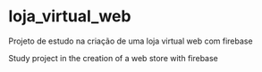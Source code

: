 # loja_virtual_web

Projeto de estudo na criação de uma loja virtual web com firebase

Study project in the creation of a web store with firebase
